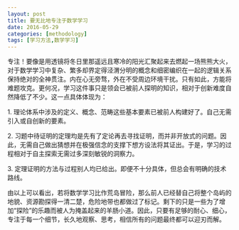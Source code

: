 ```yaml
---
layout: post
title: 要无比地专注于数学学习
date: 2016-05-29
categories: [methodology]
tags: [学习方法,数学学习]
---
```


专注！要像是用透镜将冬日里那遥远且寒冷的阳光汇聚起来去燃起一场熊熊大火，对于数学学习中复杂、繁多却界定得泾渭分明的概念和细密编织在一起的逻辑关系保持绝对的全神贯注。内在心无旁骛，外在不受周边环境干扰。只有如此，方能将难题攻克。更何况，学习这件事只是领会已被前人探明的知识，相对于创新难度自然降低了不少。这一点具体体现为：

1\. 理论体系中涉及的定义、概念、范畴这些基本要素已被前人构建好了。自己无需引入或自创新的要素。

2\. 习题中待证明的定理均是先有了定论再去寻找证明，而并非开放式的问题。因此，无需自己做出猜想并在极强信念的支撑下想方设法将其证出。于是，学习的过程相对于自主探索无需过多深刻敏锐的洞察力。

3\. 定理证明的方法与过程别人均已给出。即便不十分具体，但总会有明确的技术路线。

由以上可以看出，若将数学学习比作荒岛冒险，那么前人已经替自己将整个岛屿的地貌、资源勘探得一清二楚，危险地带也都做过了标记。剩下的只是一些为了增加“探险”的乐趣而被人为掩盖起来的羊肠小道。因此，只要有足够的耐心、细心，专注于每一个细节，长久地观察、思考，相信所有的问题最终都可以迎刃而解。
